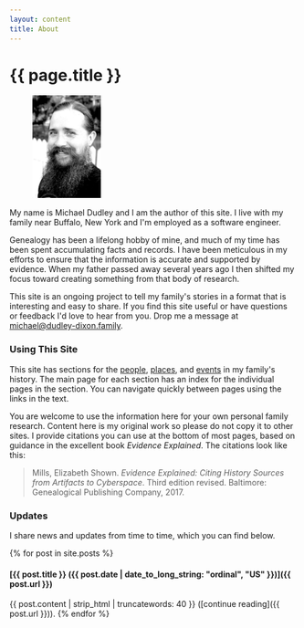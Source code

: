 ```yaml
---
layout: content
title: About
---
```


# {{ page.title }}

<div class="is-pulled-right" style="width: 200px;">
  <figure class="image">
    <img src="/assets/images/michael-dudley-portrait.jpg">
  </figure>
</div>

My name is Michael Dudley and I am the author of this site.
I live with my family near Buffalo, New York and I'm employed as a software engineer.

Genealogy has been a lifelong hobby of mine, and much of my time has been spent accumulating facts and records.
I have been meticulous in my efforts to ensure that the information is accurate and supported by evidence.
When my father passed away several years ago I then shifted my focus toward creating something from that body of research.

This site is an ongoing project to tell my family's stories in a format that is interesting and easy to share.
If you find this site useful or have questions or feedback I'd love to hear from you.
Drop me a message at [michael@dudley-dixon.family](mailto:michael@dudley-dixon.family).

### Using This Site

This site has sections for the [people](/people), [places](/places), and [events](/events) in my family's history.
The main page for each section has an index for the individual pages in the section.
You can navigate quickly between pages using the links in the text.

You are welcome to use the information here for your own personal family research.
Content here is my original work so please do not copy it to other sites.
I provide citations you can use at the bottom of most pages, based on guidance in the excellent book *Evidence Explained*.
The citations look like this:

> Mills, Elizabeth Shown. *Evidence Explained: Citing History Sources from Artifacts to Cyberspace*. Third edition revised. Baltimore: Genealogical Publishing Company, 2017.

### Updates

I share news and updates from time to time, which you can find below.

{% for post in site.posts %}
#### [{{ post.title }} ({{ post.date | date_to_long_string: "ordinal", "US" }})]({{ post.url }})

{{ post.content | strip_html | truncatewords: 40 }} ([continue reading]({{ post.url }})).
{% endfor %}
